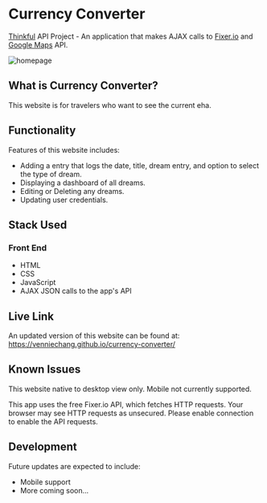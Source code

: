 <h1>Currency Converter</h1>

<p><a href="https://www.thinkful.com/">Thinkful</a> API Project - An application that makes AJAX calls to <a href="www.fixer.io">Fixer.io</a>
and <a href="https://developers.google.com/maps/documentation/">Google Maps</a> API.

![homepage](https://i.imgur.com/EhHW22J.jpg)

<h2>What is Currency Converter?</h2>
<p>This website is for travelers who want to see the current eha.</p>

<h2>Functionality</h2>
<p>Features of this website includes:</p>
<ul>
	<li>Adding a entry that logs the date, title, dream entry, and option to select the type of dream.</li>
	<li>Displaying a dashboard of all dreams.</li>
	<li>Editing or Deleting any dreams.</li>
    <li>Updating user credentials.</li>
</ul>

<h2>Stack Used</h2>
<h3>Front End</h3>
<ul>
	<li>HTML</li>
	<li>CSS</li>
	<li>JavaScript</li>
	<li>AJAX JSON calls to the app's API</li>
</ul>


<h2>Live Link</h2>
<p>An updated version of this website can be found at: <a href="https://venniechang.github.io/currency-converter/">https://venniechang.github.io/currency-converter/</a></p>

<h2>Known Issues</h2>
<p>This website native to desktop view only. Mobile not currently supported.</p>
<p>This app uses the free Fixer.io API, which fetches HTTP requests. Your browser may see HTTP requests as unsecured. Please enable connection to enable the API requests.</p>

<h2>Development</h2>
<p>Future updates are expected to include:</p>
<ul>
	<li>Mobile support</li>
	<li>More coming soon...</li>
</ul>


